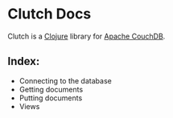 # Clutch Docs

Clutch is a [Clojure](http://clojure.org) library for [Apache CouchDB](http://couchdb.apache.org/).

## Index:

* Connecting to the database
* Getting documents
* Putting documents
* Views

